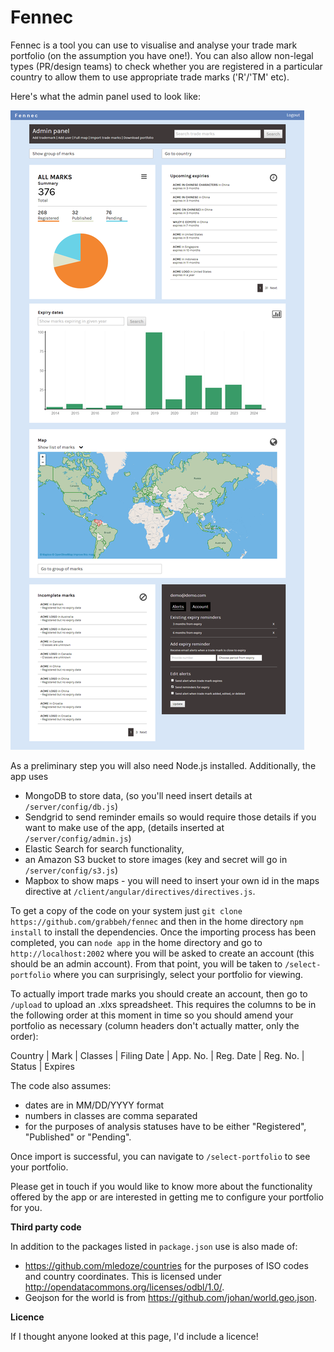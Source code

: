 
Fennec
==================

Fennec is a tool you can use to visualise and analyse your trade mark portfolio (on the assumption you have one!). You can also allow non-legal types (PR/design teams) to check whether you are registered in a particular country to allow them to use appropriate trade marks ('R'/'TM' etc). 

Here's what the admin panel used to look like:

![example](screenshot.png)

As a preliminary step you will also need Node.js installed. Additionally, the app uses 

- MongoDB to store data, (so you'll need insert details at `/server/config/db.js`) 
- Sendgrid to send reminder emails so would require those details if you want to make use of the app, (details inserted at `/server/config/admin.js`) 
- Elastic Search for search functionality,
- an Amazon S3 bucket to store images (key and secret will go in `/server/config/s3.js`) 
- Mapbox to show maps - you will need to insert your own id in the maps directive at `/client/angular/directives/directives.js`.

To get a copy of the code on your system just `git clone https://github.com/grabbeh/fennec` and then in the home directory `npm install` to install the dependencies. Once the importing process has been completed, you can `node app` in the home directory and go to `http://localhost:2002` where you will be asked to create an account (this should be an admin account). From that point, you will be taken to `/select-portfolio` where you can surprisingly, select your portfolio for viewing.

To actually import trade marks you should create an account, then go to `/upload` to upload an .xlxs spreadsheet. This requires the columns to be in the following order at this moment in time so you should amend your portfolio as necessary (column headers don't actually matter, only the order):

Country |	Mark	| Classes	| Filing Date	| App. No. | Reg. Date |	Reg. No. | Status |	Expires

The code also assumes:

- dates are in MM/DD/YYYY format
- numbers in classes are comma separated
- for the purposes of analysis statuses have to be either "Registered", "Published" or "Pending".

Once import is successful, you can navigate to `/select-portfolio` to see your portfolio.

Please get in touch if you would like to know more about the functionality offered by the app or are interested in getting me to configure your portfolio for you.

**Third party code**

In addition to the packages listed in `package.json` use is also made of:

- https://github.com/mledoze/countries for the purposes of ISO codes and country coordinates. This is licensed under http://opendatacommons.org/licenses/odbl/1.0/. 
- Geojson for the world is from https://github.com/johan/world.geo.json.

**Licence**

If I thought anyone looked at this page, I'd include a licence!
